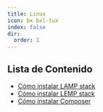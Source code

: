 ```yaml
---
title: Linux
icon: bx bxl-tux
index: false
dir:
  order: 1
---
```


## Lista de Contenido

- [Cómo instalar LAMP stack](../linux/lamp-stack.md)
- [Cómo instalar LEMP stack](../linux/lemp-stack.md)
- [Cómo instalar Composer](../linux/composer.md)
